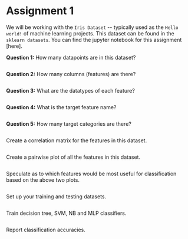 # Assignment 1

We will be working with the `Iris Dataset` -- typically used as the `Hello world!` of machine learning projects. This dataset can be found in the `sklearn datasets`. You can find the jupyter notebook for this assignment [here].

**Question 1:** How many datapoints are in this dataset?


```python

```

**Question 2:** How many columns (features) are there? 


```python

```

**Question 3:** What are the datatypes of each feature?


```python

```

**Question 4:** What is the target feature name?


```python

```

**Question 5:** How many target categories are there?


```python

```

Create a correlation matrix for the features in this dataset.


```python

```

Create a pairwise plot of all the features in this dataset.


```python

```

Speculate as to which features would be most useful for classification based on the above two plots.


```python

```

Set up your training and testing datasets.


```python

```

Train decision tree, SVM, NB and MLP classifiers.


```python

```

Report classification accuracies.




```python

```
